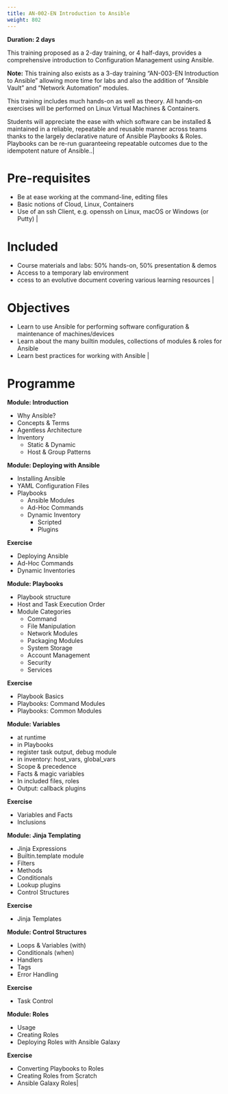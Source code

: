 ```yaml
---
title: AN-002-EN Introduction to Ansible
weight: 802
---
```

**Duration: 2 days**

This training proposed as a 2-day training, or 4 half-days, provides a comprehensive introduction to Configuration Management using Ansible.


**Note:** This training also exists as a 3-day training “AN-003-EN Introduction to Ansible” allowing more time for labs and also the addition of “Ansible Vault” and “Network Automation” modules.


This training includes much hands-on as well as theory.
All hands-on exercises will be performed on Linux Virtual Machines & Containers.


Students will appreciate the ease with which software can be installed & maintained in a reliable, repeatable and reusable manner across teams thanks to the largely declarative nature of Ansible Playbooks & Roles.   Playbooks can be re-run guaranteeing repeatable outcomes due to the idempotent nature of Ansible..|

# Pre-requisites

- Be at ease working at the command-line, editing files
- Basic notions of Cloud, Linux, Containers
- Use of an ssh Client, e.g. openssh on Linux, macOS or Windows (or Putty)
|

# Included

- Course materials and labs: 50% hands-on, 50% presentation & demos
- Access to a temporary lab environment
- ccess to an evolutive document covering various learning resources
|

# Objectives

- Learn to use Ansible for performing software configuration & maintenance of machines/devices
- Learn about the many builtin modules, collections of modules & roles for Ansible
- Learn best practices for working with Ansible
|


# Programme



**Module: Introduction**

- Why Ansible?
- Concepts & Terms
- Agentless Architecture
- Inventory
  - Static & Dynamic
  - Host & Group Patterns


**Module: Deploying with Ansible**

- Installing Ansible
- YAML Configuration Files
- Playbooks
  - Ansible Modules
  - Ad-Hoc Commands
  - Dynamic Inventory
    - Scripted
    - Plugins


**Exercise**

- Deploying Ansible
- Ad-Hoc Commands
- Dynamic Inventories


**Module: Playbooks**

- Playbook structure
- Host and Task Execution Order
- Module Categories
  - Command
  - File Manipulation
  - Network Modules
  - Packaging Modules
  - System Storage
  - Account Management
  - Security
  - Services


**Exercise**

- Playbook Basics
- Playbooks: Command Modules
- Playbooks: Common Modules


**Module: Variables**

- at runtime
- in Playbooks
- register task output, debug module
- in inventory: host_vars, global_vars
- Scope & precedence
- Facts & magic variables
- In included files, roles
- Output: callback plugins


**Exercise**

- Variables and Facts
- Inclusions


**Module: Jinja Templating**

- Jinja Expressions
- Builtin.template module
- Filters
- Methods
- Conditionals
- Lookup plugins
- Control Structures


**Exercise**

- Jinja Templates


**Module: Control Structures**

- Loops & Variables (with)
- Conditionals (when)
- Handlers
- Tags
- Error Handling


**Exercise**

- Task Control


**Module: Roles**

- Usage
- Creating Roles
- Deploying Roles with Ansible Galaxy


**Exercise**

- Converting Playbooks to Roles
- Creating Roles from Scratch
- Ansible Galaxy Roles|

